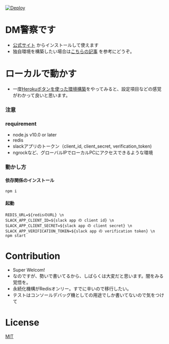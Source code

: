 
[![Deploy](https://www.herokucdn.com/deploy/button.png)](https://heroku.com/deploy?template=https://github.com/rockymanobi/dm-keisatsu)

# DM警察です

* [公式サイト](https://dm-keisatsu.herokuapp.com) からインストールして使えます
* 独自環境を構築したい場合は[こちらの記事](https://rocky-dev.kibe.la/shared/entries/4d1c1fd8-c2cb-4399-ab28-42380f812839) を参考にどうぞ。

# ローカルで動かす

* 一度[Herokuボタンを使った環境構築](https://rocky-dev.kibe.la/shared/entries/4d1c1fd8-c2cb-4399-ab28-42380f812839)をやってみると、設定項目などの感覚がわかって良いと思います。

### 注意

### requirement

* node.js v10.0 or later
* redis
* slackアプリのトークン（client_id, client_secret, verification_token)
* ngrockなど、グローバルIPでローカルPCにアクセスできるような環境

### 動かし方

#### 依存関係のインストール

```
npm i
```

#### 起動

```
REDIS_URL=${redisのURL} \n
SLACK_APP_CLIENT_ID=${slack app の client id} \n
SLACK_APP_CLIENT_SECRET=${slack app の client secret} \n
SLACK_APP_VERIFICATION_TOKEN=${slack app の verification token} \n
npm start
```

# Contribution

* Super Welcom!
* なのですが、勢いで書いてるから、しばらくは大変だと思います。闇をみる覚悟を。
* 永続化機構がRedisオンリー。すでに辛いので移行したい。
* テストはコンソールデバッグ機としての用途でしか書いてないので気をつけて

# License

[MIT](https://github.com/rockymanobi/dm-keisatsu/blob/master/LICENSE)

